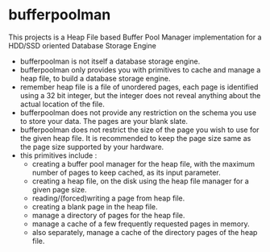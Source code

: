 # bufferpoolman
This projects is a Heap File based Buffer Pool Manager implementation for a HDD/SSD oriented Database Storage Engine

* bufferpoolman is not itself a database storage engine.
* bufferpoolman only provides you with primitives to cache and manage a heap file, to build a database storage engine.
* remember heap file is a file of unordered pages, each page is identified using a 32 bit integer, but the integer does not reveal anything about the actual location of the file.
* bufferpoolman does not provide any restriction on the schema you use to store your data. The pages are your blank slate.
* bufferpoolman does not restrict the size of the page you wish to use for the given heap file. It is recommended to keep the page size same as the page size supported by your hardware.
* this primitives include :
  * creating a buffer pool manager for the heap file, with the maximum number of pages to keep cached, as its input parameter. 
  * creating a heap file, on the disk using the heap file manager for a given page size.
  * reading/(forced)writing a page from heap file.
  * creating a blank page in the heap file.
  * manage a directory of pages for the heap file.
  * manage a cache of a few frequently requested pages in memory.
  * also separately, manage a cache of the directory pages of the heap file.
